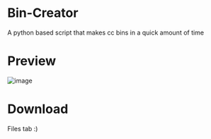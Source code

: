 # Bin-Creator
A python based script that makes cc bins in a quick amount of time


# Preview
![image](https://user-images.githubusercontent.com/95067718/175928657-0f13b3e4-7127-4f73-a83b-11577fd7ba6d.png)



# Download
Files tab :)
